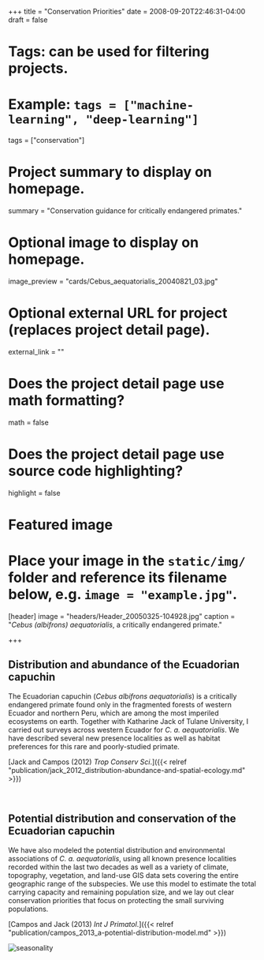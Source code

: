 +++
title = "Conservation Priorities"
date = 2008-09-20T22:46:31-04:00
draft = false

# Tags: can be used for filtering projects.
# Example: `tags = ["machine-learning", "deep-learning"]`
tags = ["conservation"]

# Project summary to display on homepage.
summary = "Conservation guidance for critically endangered primates."

# Optional image to display on homepage.
image_preview = "cards/Cebus_aequatorialis_20040821_03.jpg"

# Optional external URL for project (replaces project detail page).
external_link = ""

# Does the project detail page use math formatting?
math = false

# Does the project detail page use source code highlighting?
highlight = false

# Featured image
# Place your image in the `static/img/` folder and reference its filename below, e.g. `image = "example.jpg"`.
[header]
image = "headers/Header_20050325-104928.jpg"
caption = "_Cebus (albifrons) aequatorialis_, a critically endangered primate."

+++


## Distribution and abundance of the Ecuadorian capuchin

The Ecuadorian capuchin (_Cebus albifrons aequatorialis_) is a critically endangered primate found only in the fragmented forests of western Ecuador and northern Peru, which are among the most imperiled ecosystems on earth. Together with Katharine Jack of Tulane University, I carried out surveys across western Ecuador for _C. a. aequatorialis_. We have described several new presence localities as well as habitat preferences for this rare and poorly-studied primate.

[Jack and Campos (2012) _Trop Conserv Sci_.]({{< relref "publication/jack_2012_distribution-abundance-and-spatial-ecology.md" >}})

<br>

## Potential distribution and conservation of the Ecuadorian capuchin

We have also modeled the potential distribution and environmental associations of _C. a. aequatorialis_, using all known presence localities recorded within the last two decades as well as a variety of climate, topography, vegetation, and land-use GIS data sets covering the entire geographic range of the subspecies. We use this model to estimate the total carrying capacity and remaining population size, and we lay out clear conservation priorities that focus on protecting the small surviving populations.

[Campos and Jack (2013) _Int J Primatol_.]({{< relref "publication/campos_2013_a-potential-distribution-model.md" >}})

![seasonality](/img/plots/conservation-priorities.png)

